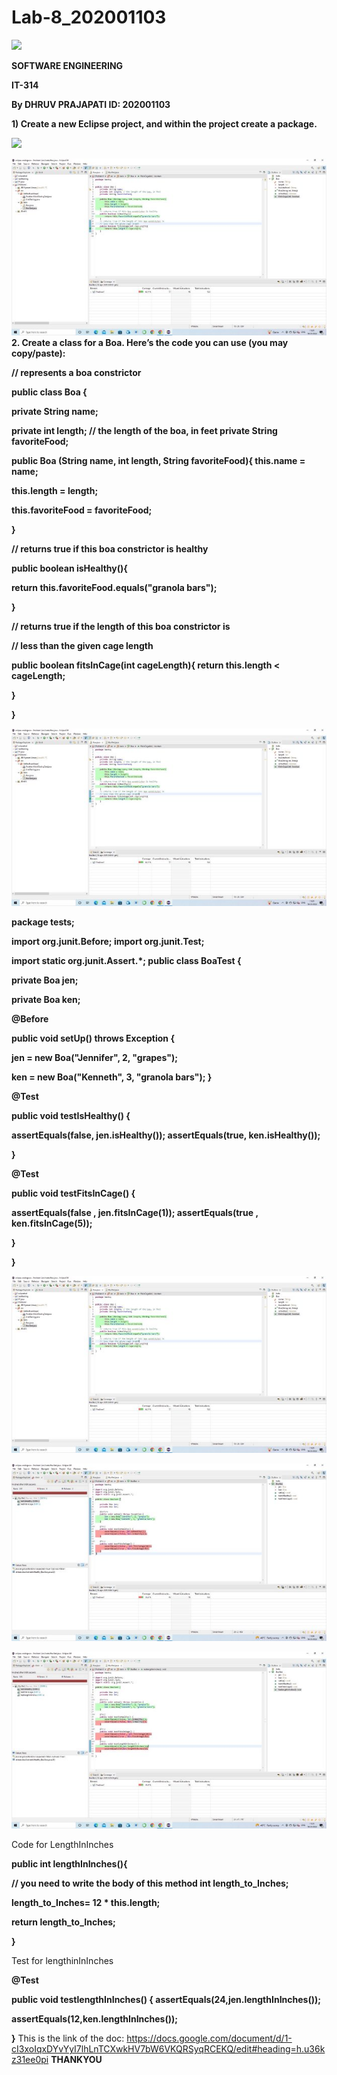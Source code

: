 # Lab-8_202001103
![](Aspose.Words.91d71df4-0989-468b-ab38-40923955806d.001.png)

**SOFTWARE ENGINEERING**

**IT-314**

**By DHRUV PRAJAPATI ID: 202001103**

**1) Create a new Eclipse project, and within the project create a package.**

![](images/Aspose.Words.91d71df4-0989-468b-ab38-40923955806d.002.png)

![](images/Aspose.Words.91d71df4-0989-468b-ab38-40923955806d.003.jpeg)**2. Create a class for a Boa. Here’s the code you can use (you may copy/paste):**

**// represents a boa constrictor**

**public class Boa {**

**private String name;**

**private int length; // the length of the boa, in feet private String favoriteFood;**

**public Boa (String name, int length, String favoriteFood){ this.name = name;**

**this.length = length;**

**this.favoriteFood = favoriteFood;**

**}**

**// returns true if this boa constrictor is healthy**

**public boolean isHealthy(){**

**return this.favoriteFood.equals("granola bars");**

**}**

**// returns true if the length of this boa constrictor is**

**// less than the given cage length**

**public boolean fitsInCage(int cageLength){ return this.length < cageLength;**

**}**

**}**

![](images/Aspose.Words.91d71df4-0989-468b-ab38-40923955806d.004.jpeg)

**package tests;**

**import org.junit.Before; import org.junit.Test;**

**import static org.junit.Assert.\*; public class BoaTest {**

**private Boa jen;**

**private Boa ken;**

**@Before**

**public void setUp() throws Exception {**

**jen = new Boa("Jennifer", 2, "grapes");**

**ken = new Boa("Kenneth", 3, "granola bars"); }**

**@Test**

**public void testIsHealthy() {**

**assertEquals(false, jen.isHealthy()); assertEquals(true, ken.isHealthy());**

**}**

**@Test**

**public void testFitsInCage() {**

**assertEquals(false , jen.fitsInCage(1)); assertEquals(true , ken.fitsInCage(5));**

**}**

**}**

![](images/Aspose.Words.91d71df4-0989-468b-ab38-40923955806d.004.jpeg)

![](images/Aspose.Words.91d71df4-0989-468b-ab38-40923955806d.005.jpeg)

![](images/Aspose.Words.91d71df4-0989-468b-ab38-40923955806d.006.jpeg)

Code for LengthInInches

**public int lengthInInches(){**

**// you need to write the body of this method int length\_to\_Inches;**

**length\_to\_Inches= 12 \* this.length;**

**return length\_to\_Inches;**

**}**

Test for lengthinInInches

**@Test**

**public void testlengthInInches() { assertEquals(24,jen.lengthInInches());**

**assertEquals(12,ken.lengthInInches());**

**}**
This is the link of the doc: https://docs.google.com/document/d/1-cI3xoIqxDYvYyI7lhLnTCXwkHV7bW6VKQRSyqRCEKQ/edit#heading=h.u36kz31ee0pi
**THANKYOU**
